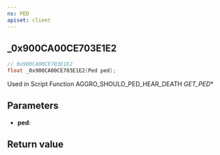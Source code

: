 ```yaml
---
ns: PED
apiset: client
---
```

## _0x900CA00CE703E1E2

```c
// 0x900CA00CE703E1E2
float _0x900CA00CE703E1E2(Ped ped);
```

Used in Script Function AGGRO_SHOULD_PED_HEAR_DEATH
_GET_PED_*

## Parameters
* **ped**:

## Return value